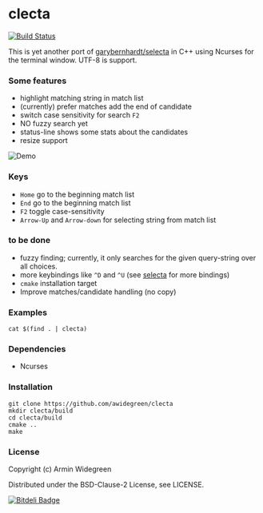 # clecta

[![Build Status](https://travis-ci.org/awidegreen/clecta.svg?branch=master)](https://travis-ci.org/awidegreen/clecta)

This is yet another port of [garybernhardt/selecta](https://github.com/garybernhardt/selecta) in C++ using Ncurses for the terminal window. UTF-8 is support.

### Some features
* highlight matching string in match list
* (currently) prefer matches add the end of candidate 
* switch case sensitivity for search `F2`
* NO fuzzy search yet 
* status-line shows some stats about the candidates
* resize support

![Demo](https://raw.github.com/awidegreen/clecta/master/demo.gif)

### Keys
* `Home` go to the beginning match list
* `End` go to the beginning match list
* `F2` toggle case-sensitivity
* `Arrow-Up` and `Arrow-down` for selecting string from match list 

### to be done 
* fuzzy finding; currently, it only searches for the given query-string over all choices.
* more keybindings like `^D` and `^U` (see [selecta](https://github.com/garybernhardt/selecta) for more bindings)
* `cmake` installation target
* Improve matches/candidate handling (no copy)

### Examples

```
cat $(find . | clecta)
```

### Dependencies
* Ncurses

### Installation
```
git clone https://github.com/awidegreen/clecta 
mkdir clecta/build
cd clecta/build
cmake ..
make
```

### License
Copyright (c) Armin Widegreen

Distributed under the BSD-Clause-2 License, see LICENSE.

[![Bitdeli Badge](https://d2weczhvl823v0.cloudfront.net/awidegreen/clecta/trend.png)](https://bitdeli.com/free "Bitdeli Badge")
